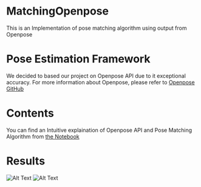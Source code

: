 # MatchingOpenpose
This is an Implementation of pose matching algorithm using output from Openpose
# Pose Estimation Framework
We decided to based our project on Openpose API due to it exceptional accuracy. For more information about Openpose, please refer to [Openpose GitHub](https://github.com/CMU-Perceptual-Computing-Lab/openpose)
# Contents
You can find an Intuitive explaination of Openpose API and Pose Matching Algorithm from [the Notebook](https://colab.research.google.com/github/Kasidit0052/MatchingOpenpose/blob/main/OpenPose.ipynb)
# Results
![Alt Text](https://github.com/Kasidit0052/MatchingOpenpose/blob/main/results/result_1.gif)
![Alt Text](https://github.com/Kasidit0052/MatchingOpenpose/blob/main/results/result_2.gif)
